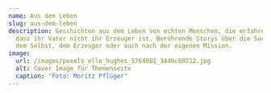 ```yaml
---
name: Aus dem Leben
slug: aus-dem-leben
description: Geschichten aus dem Leben von echten Menschen, die erfahren haben,
  dass ihr Vater nicht ihr Erzeuger ist. Berührende Storys über die Suche nach
  dem Selbst, dem Erzeuger oder auch nach der eigenen Mission.
image:
  url: /images/pexels_elle_hughes_5764081_344bc89712.jpg
  alt: Cover Image für Themenseite
  caption: "Foto: Moritz Pflüger"
---
```

